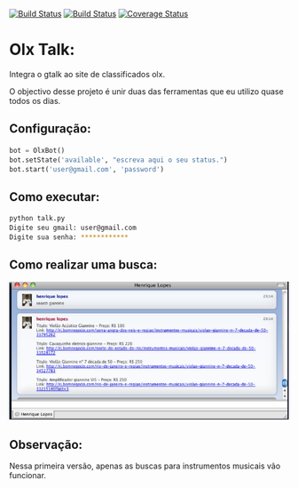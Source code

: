 [![Build Status](https://travis-ci.org/riquellopes/bom-negocio-talk.svg)](https://travis-ci.org/riquellopes/bom-negocio-talk)
[![Build Status](https://snap-ci.com/riquellopes/bom-negocio-talk/branch/master/build_image)](https://snap-ci.com/riquellopes/bom-negocio-talk/branch/master)
[![Coverage Status](https://coveralls.io/repos/riquellopes/bom-negocio-talk/badge.svg?branch=master&service=github)](https://coveralls.io/github/riquellopes/bom-negocio-talk?branch=master)

Olx Talk:
=========

Integra o gtalk ao site de classificados olx.


O objectivo desse projeto é unir duas das ferramentas que eu utilizo quase todos os dias.


Configuração:
--------------

```python
bot = OlxBot()
bot.setState('available', "escreva aqui o seu status.")
bot.start('user@gmail.com', 'password')
```

Como executar:
--------------
```sh
python talk.py
Digite seu gmail: user@gmail.com
Digite sua senha: ************
```

Como realizar uma busca:
--------------
![alt text](https://raw.githubusercontent.com/riquellopes/bom-negocio-talk/master/adium.png "Tela do Adium")

Observação:
----------

Nessa primeira versão, apenas as buscas para instrumentos musicais vão funcionar.
